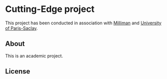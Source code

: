 # Cutting-Edge project


This project has been conducted in association with [Milliman]() and [University of Paris-Saclay]().



## About

This is an academic project.

## License